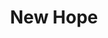 ---
mission_id: newhope
editorsChoice:
title: "New Hope"
authors: 
    - "Mark O'Meara"
date:
filename: "newhope.zip"
description: "The Empire have taken Han Solo to the Death Star 95. Spies tell us that he is still carbon frozen.  R2-D2 and C-3PO are also with him. To trick the Empire the plans are in 3PO this time. We also believe that R2 may have been compromised. The Empire are believed to have installed *the latest* operating system in him."
heroImage: 
levelReplaced:	SECBASE
difficulty: no
bm:	no
fme: no
wax: no
three_do: no
voc: no
gmd: no
vue: no
lfd: no
base: "New level from scratch" 
editors: "DFLE 0.96"

---